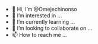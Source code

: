 - 👋 Hi, I’m @Omejechinonso
- 👀 I’m interested in ...
- 🌱 I’m currently learning ...
- 💞️ I’m looking to collaborate on ...
- 📫 How to reach me ...

<!---
Omejechinonso/Omejechinonso is a ✨ special ✨ repository because its `README.md` (this file) appears on your GitHub profile.
You can click the Preview link to take a look at your changes.
--->
